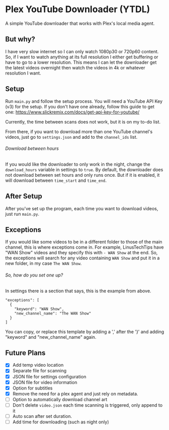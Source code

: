 # Plex YouTube Downloader (YTDL)

A simple YouTube downloader that works with Plex's local media agent.

## But why?

I have very slow internet so I can only watch 1080p30 or 720p60 content. So, if I want to watch anything at its full resolution I either get buffering or have to go to a lower resolution. This means I can let the downloader get the latest videos overnight then watch the videos in 4k or whatever resolution I want.

## Setup

Run `main.py` and follow the setup process. You will need a YouTube API Key (v3) for the setup. If you don't have one already, follow this guide to get one: https://www.slickremix.com/docs/get-api-key-for-youtube/

Currently, the time between scans does not work, but it is on my to-do list.

From there, if you want to download more than one YouTube channel's videos, just go to `settings.json` and add to the `channel_ids` list.

###### Download between hours

If you would like the downloader to only work in the night, change the `download_hours` variable in settings to `true`. By default, the downloader does not download between set hours and only runs once. But if it is enabled, it will download between `time_start` and `time_end`.

## After Setup

After you've set up the program, each time you want to download videos, just run `main.py`.

## Exceptions

If you would like some videos to be in a different folder to those of the main channel, this is where exceptions come in. For example, LinusTechTips have "WAN Show" videos and they specify this with `- WAN Show` at the end. So, the exceptions will search for any video containing `WAN Show` and put it in a new folder, in my case `The WAN Show`.

###### So, how do you set one up?
In settings there is a section that says, this is the example from above.
```
"exceptions": [
  {
    "keyword": "WAN Show",
    "new_channel_name": "The WAN Show"
  }
]
```
You can copy, or replace this template by adding a ',' after the '}' and adding "keyword" and "new_channel_name" again.


## Future Plans

- [x] Add temp video location
- [x] Separate file for scanning
- [x] JSON file for settings configuration
- [x] JSON file for video information
- [x] Option for subtitles
- [x] Remove the need for a plex agent and just rely on metadata.
- [ ] Option to automatically download channel art
- [ ] Don't delete `video.json` each time scanning is triggered, only append to it
- [ ] Auto scan after set duration.
- [ ] Add time for downloading (such as night only)
